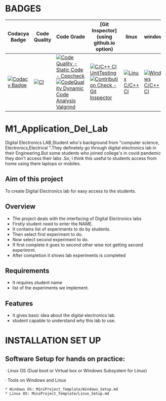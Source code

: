  # BADGES
| Codacya Badge | Code Quality | Code Grade |[Git Inspector](using github.io option)|linux|windows
|---------------|--------------|------------|---------------------------------------|-----|--------
[![Codacy Badge](https://app.codacy.com/project/badge/Grade/e3c01e27ee8d495987299e4e6408627f)](https://www.codacy.com/gh/Kesava435/M1_Application_Del_Lab/dashboard?utm_source=github.com&amp;utm_medium=referral&amp;utm_content=Kesava435/M1_Application_Del_Lab&amp;utm_campaign=Badge_Grade)|[![CI](https://github.com/Kesava435/M1_Application_Del_Lab/actions/workflows/ccp.yml/badge.svg)](https://github.com/Kesava435/M1_Application_Del_Lab/actions/workflows/ccp.yml)|[![Code Quality - Static Code - Cppcheck](https://github.com/Kesava435/M1_Application_Del_Lab/actions/workflows/c-cpp.yml/badge.svg)](https://github.com/Kesava435/M1_Application_Del_Lab/actions/workflows/c-cpp.yml)[![CodeQuality Dynamic Code Analysis Valgrind](https://github.com/Kesava435/M1_Application_Del_Lab/actions/workflows/valgrid.yml/badge.svg)](https://github.com/Kesava435/M1_Application_Del_Lab/actions/workflows/valgrid.yml)|[![C/C++ CI UnitTesting](https://github.com/Kesava435/M1_Application_Del_Lab/actions/workflows/unity.yml/badge.svg)](https://github.com/Kesava435/M1_Application_Del_Lab/actions/workflows/unity.yml)[![Contribution Check - Git Inspector](https://github.com/Kesava435/M1_Application_Del_Lab/actions/workflows/gitinspector.yml/badge.svg)](https://github.com/Kesava435/M1_Application_Del_Lab/actions/workflows/gitinspector.yml)|[![Linux C/C++ CI](https://github.com/Kesava435/M1_Application_Del_Lab/actions/workflows/linux.yml/badge.svg)](https://github.com/Kesava435/M1_Application_Del_Lab/actions/workflows/linux.yml)|[![Windows C/C++ CI](https://github.com/Kesava435/M1_Application_Del_Lab/actions/workflows/windows.yml/badge.svg)](https://github.com/Kesava435/M1_Application_Del_Lab/actions/workflows/windows.yml)




# M1_Application_Del_Lab
Digital Electronics LAB,Student who's background from "computer science, Electronics,Electrical ".They definetely go through digital electronics lab in their Engineering.But some students who joined college's in covid pandemic they don't access their labs .So, i think this useful to students access from  home using  there  laptops or mobiles.
## Aim of this project
 To create Digital Electronics lab for easy access to the students.
## Overview
* The project deals with the interfacing of Digital Electronics labs
* Firstly student need to enter the NAME.
* It contains list of experiments to do by students.
* Then select first experiment to do.
* Now select second experiment to do.
* If first complete it goes to second other wise not getting second experimrnt.
* After completion it shows lab experiments is completed
## Requirements 
* It requires student name
* list of the experiments we implement.
## Features
* It gives basic idea about the digital electronics lab.
* student capable to understand why this lab to use.
# INSTALLATION SET UP
 
 ## Software Setup for hands on practice:
·         Linux OS (Dual boot or Virtual box or Windows Subsystem for Linux)

·         Tools on Windows and Linux

    * Windows OS: MiniProject_Template/Windows_Setup.md
    * Linux OS: MiniProject_Template/Linux_Setup.md
